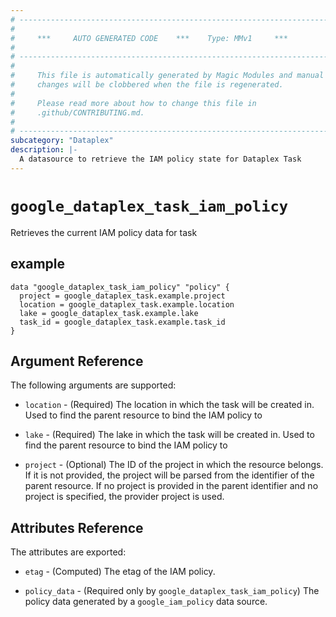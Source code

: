 ```yaml
---
# ----------------------------------------------------------------------------
#
#     ***     AUTO GENERATED CODE    ***    Type: MMv1     ***
#
# ----------------------------------------------------------------------------
#
#     This file is automatically generated by Magic Modules and manual
#     changes will be clobbered when the file is regenerated.
#
#     Please read more about how to change this file in
#     .github/CONTRIBUTING.md.
#
# ----------------------------------------------------------------------------
subcategory: "Dataplex"
description: |-
  A datasource to retrieve the IAM policy state for Dataplex Task
---
```



# `google_dataplex_task_iam_policy`
Retrieves the current IAM policy data for task



## example

```hcl
data "google_dataplex_task_iam_policy" "policy" {
  project = google_dataplex_task.example.project
  location = google_dataplex_task.example.location
  lake = google_dataplex_task.example.lake
  task_id = google_dataplex_task.example.task_id
}
```

## Argument Reference

The following arguments are supported:

* `location` - (Required) The location in which the task will be created in.
 Used to find the parent resource to bind the IAM policy to
* `lake` - (Required) The lake in which the task will be created in.
 Used to find the parent resource to bind the IAM policy to

* `project` - (Optional) The ID of the project in which the resource belongs.
    If it is not provided, the project will be parsed from the identifier of the parent resource. If no project is provided in the parent identifier and no project is specified, the provider project is used.

## Attributes Reference

The attributes are exported:

* `etag` - (Computed) The etag of the IAM policy.

* `policy_data` - (Required only by `google_dataplex_task_iam_policy`) The policy data generated by
  a `google_iam_policy` data source.
